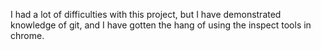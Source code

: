 I had a lot of difficulties with this project, but I have demonstrated knowledge of git, and I have gotten the hang of using the inspect tools in chrome.

